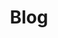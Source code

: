 ---
layout: blog
title: Blog
permalink: /blog/
group: "navigation"
weight: 2
x_colors: "['#000000', '#993300', '#ff9966', '#993300', '#000000']"
accent_color: '#993300'
---